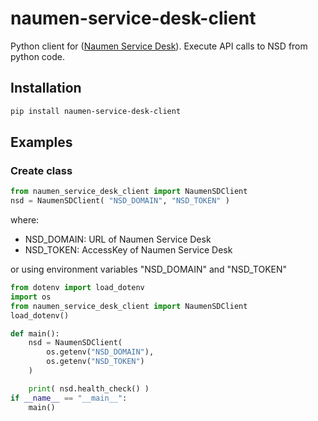 # naumen-service-desk-client

Python client for ([Naumen Service Desk](https://www.naumen.ru/products/service_desk/)).
Execute API calls to NSD from python code.

## Installation
```bash
pip install naumen-service-desk-client
```

## Examples
### Create class
```python
from naumen_service_desk_client import NaumenSDClient
nsd = NaumenSDClient( "NSD_DOMAIN", "NSD_TOKEN" )
```
where:
- NSD_DOMAIN: URL of Naumen Service Desk 
- NSD_TOKEN: AccessKey of Naumen Service Desk 

or using environment variables "NSD_DOMAIN" and "NSD_TOKEN"
```python
from dotenv import load_dotenv
import os
from naumen_service_desk_client import NaumenSDClient
load_dotenv()

def main():
    nsd = NaumenSDClient( 
        os.getenv("NSD_DOMAIN"), 
        os.getenv("NSD_TOKEN")
    )

    print( nsd.health_check() )
if __name__ == "__main__":
    main() 
```